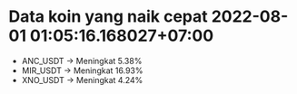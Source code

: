 # Data koin yang naik cepat 2022-08-01 01:05:16.168027+07:00

* ANC_USDT -> Meningkat 5.38%
* MIR_USDT -> Meningkat 16.93%
* XNO_USDT -> Meningkat 4.24%

